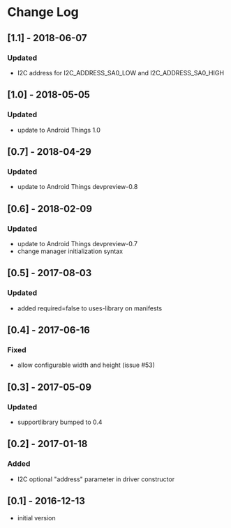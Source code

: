 # Change Log

## [1.1] - 2018-06-07
### Updated
- I2C address for I2C_ADDRESS_SA0_LOW and I2C_ADDRESS_SA0_HIGH

## [1.0] - 2018-05-05
### Updated
- update to Android Things 1.0

## [0.7] - 2018-04-29
### Updated
- update to Android Things devpreview-0.8

## [0.6] - 2018-02-09
### Updated
- update to Android Things devpreview-0.7
- change manager initialization syntax

## [0.5] - 2017-08-03
### Updated
- added required=false to uses-library on manifests

## [0.4] - 2017-06-16
### Fixed
- allow configurable width and height (issue #53)

## [0.3] - 2017-05-09
### Updated
- supportlibrary bumped to 0.4

## [0.2] - 2017-01-18
### Added
- I2C optional "address" parameter in driver constructor

## [0.1] - 2016-12-13
- initial version
